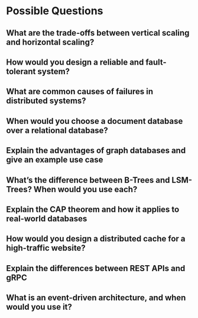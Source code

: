 # Possible Questions

## What are the trade-offs between vertical scaling and horizontal scaling?

## How would you design a reliable and fault-tolerant system?

## What are common causes of failures in distributed systems?

## When would you choose a document database over a relational database?

## Explain the advantages of graph databases and give an example use case

## What’s the difference between B-Trees and LSM-Trees? When would you use each?

## Explain the CAP theorem and how it applies to real-world databases

## How would you design a distributed cache for a high-traffic website?

## Explain the differences between REST APIs and gRPC

## What is an event-driven architecture, and when would you use it?
